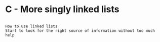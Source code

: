 # C - More singly linked lists
## 
    How to use linked lists
    Start to look for the right source of information without too much help

